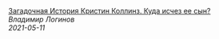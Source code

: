 <!--2024-07-27 18:52:02-->
<div class="yb">
  <a class="nodecor" href="/posts.html?istoriya/zagadochnaya_istoriya_kristin_kollinz_kuda_ischez_ee_syn">
    <img class="preview" data-videoid="BJL0yca4tUQ" src="https://i.ytimg.com/vi/BJL0yca4tUQ/hqdefault.jpg" align="middle" alt="">
  </a>
  <div class="inlbl text">
    <a class="nodecor" href="/posts.html?istoriya/zagadochnaya_istoriya_kristin_kollinz_kuda_ischez_ee_syn">Загадочная История Кристин Коллинз. Куда исчез ее сын?</a><br>
    <i class="smaller2">Владимир Логинов</i><br>
    <i class="smaller3">2021-05-11</i>
  </div>
</div>

